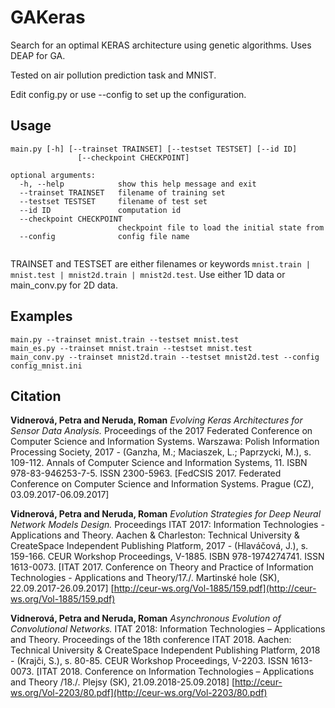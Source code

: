# GAKeras

Search for an optimal KERAS architecture using genetic algorithms. Uses DEAP for GA.

Tested on air pollution prediction task and MNIST. 

Edit config.py or use --config to set up the configuration. 


## Usage

```
main.py [-h] [--trainset TRAINSET] [--testset TESTSET] [--id ID]
               [--checkpoint CHECKPOINT]

optional arguments:
  -h, --help            show this help message and exit
  --trainset TRAINSET   filename of training set 
  --testset TESTSET     filename of test set
  --id ID               computation id
  --checkpoint CHECKPOINT
                        checkpoint file to load the initial state from
  --config              config file name
			
```
TRAINSET and TESTSET are either filenames or keywords ```mnist.train | mnist.test | mnist2d.train | mnist2d.test```.
Use either 1D data or main_conv.py for 2D data. 


## Examples

```
main.py --trainset mnist.train --testset mnist.test
main_es.py --trainset mnist.train --testset mnist.test 
main_conv.py --trainset mnist2d.train --testset mnist2d.test --config config_mnist.ini
```

## Citation

**Vidnerová, Petra and Neruda, Roman**
*Evolving Keras Architectures for Sensor Data Analysis.* Proceedings of the 2017 Federated Conference
on Computer Science and Information Systems. Warszawa: Polish Information Processing Society, 2017 -
(Ganzha, M.; Maciaszek, L.; Paprzycki, M.), s. 109-112.
Annals of Computer Science and Information Systems, 11. ISBN 978-83-946253-7-5. ISSN 2300-5963.
[FedCSIS 2017. Federated Conference on Computer Science and Information Systems. Prague (CZ),
03.09.2017-06.09.2017] 

**Vidnerová, Petra and Neruda, Roman**
*Evolution Strategies for Deep Neural Network Models Design.*
Proceedings ITAT 2017: Information Technologies - Applications and Theory.
Aachen & Charleston: Technical University & CreateSpace Independent Publishing Platform,
2017 - (Hlaváčová, J.), s. 159-166. CEUR Workshop Proceedings, V-1885. ISBN 978-1974274741. ISSN 1613-0073.
[ITAT 2017. Conference on Theory and Practice of Information Technologies - Applications and Theory/17./.
Martinské hole (SK), 22.09.2017-26.09.2017]
[http://ceur-ws.org/Vol-1885/159.pdf](http://ceur-ws.org/Vol-1885/159.pdf)

**Vidnerová, Petra and Neruda, Roman**
*Asynchronous Evolution of Convolutional Networks.*
ITAT 2018: Information Technologies – Applications and
Theory. Proceedings of the 18th conference ITAT 2018. Aachen:
Technical University & CreateSpace Independent Publishing Platform,
2018 - (Krajči, S.), s. 80-85. CEUR Workshop Proceedings, V-2203. ISSN
1613-0073.  [ITAT 2018. Conference on Information Technologies –
Applications and Theory /18./. Plejsy (SK), 21.09.2018-25.09.2018]
[http://ceur-ws.org/Vol-2203/80.pdf](http://ceur-ws.org/Vol-2203/80.pdf)